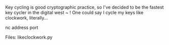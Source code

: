 Key cycling is good cryptographic practice, so I've decided to be the fastest key cycler in the digital west ~ ! One could say I cycle my keys like clockwork, literally...

nc address port

Files: likeclockwork.py